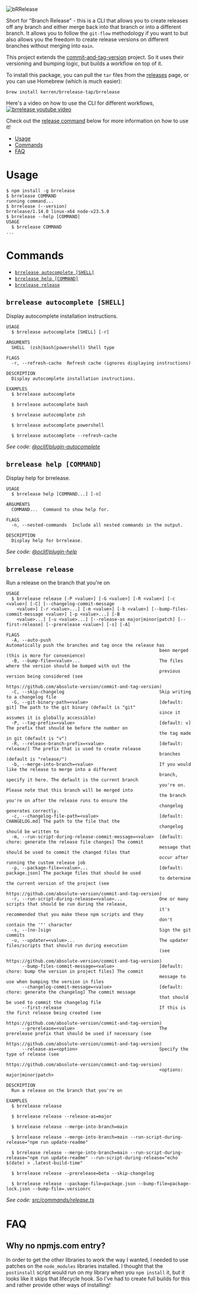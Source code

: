 ![bRRelease](./readme/brrelease.svg)

Short for "Branch Release" - this is a CLI that allows you to create releases 
off any branch and either merge back into that branch or into a different 
branch. It allows you to follow the `git-flow` methodology if you want to but 
also allows you the freedom to create release versions on different branches 
without merging into `main`.

This project extends the [commit-and-tag-version](https://github.com/absolute-version/commit-and-tag-version)
project. So it uses their versioning and bumping logic, but builds a workflow
on top of it.

To install this package, you can pull the `tar` files from the 
[releases](https://github.com/kerren/brrelease/releases) page, or you can use
Homebrew (which is much easier):
```shell
brew install kerren/brrelease-tap/brrelease
```

Here's a video on how to use the CLI for different workflows,
[![brrelease youtube video](https://img.youtube.com/vi/UoJ43CeyeoI/0.jpg)](https://www.youtube.com/watch?v=UoJ43CeyeoI)


Check out the [release command](#brrelease-release) below for more information 
on how to use it!


<!-- toc -->
* [Usage](#usage)
* [Commands](#commands)
* [FAQ](#faq)
<!-- tocstop -->
# Usage
<!-- usage -->
```sh-session
$ npm install -g brrelease
$ brrelease COMMAND
running command...
$ brrelease (--version)
brrelease/1.14.0 linux-x64 node-v23.5.0
$ brrelease --help [COMMAND]
USAGE
  $ brrelease COMMAND
...
```
<!-- usagestop -->
# Commands
<!-- commands -->
* [`brrelease autocomplete [SHELL]`](#brrelease-autocomplete-shell)
* [`brrelease help [COMMAND]`](#brrelease-help-command)
* [`brrelease release`](#brrelease-release)

## `brrelease autocomplete [SHELL]`

Display autocomplete installation instructions.

```
USAGE
  $ brrelease autocomplete [SHELL] [-r]

ARGUMENTS
  SHELL  (zsh|bash|powershell) Shell type

FLAGS
  -r, --refresh-cache  Refresh cache (ignores displaying instructions)

DESCRIPTION
  Display autocomplete installation instructions.

EXAMPLES
  $ brrelease autocomplete

  $ brrelease autocomplete bash

  $ brrelease autocomplete zsh

  $ brrelease autocomplete powershell

  $ brrelease autocomplete --refresh-cache
```

_See code: [@oclif/plugin-autocomplete](https://github.com/oclif/plugin-autocomplete/blob/v3.2.15/src/commands/autocomplete/index.ts)_

## `brrelease help [COMMAND]`

Display help for brrelease.

```
USAGE
  $ brrelease help [COMMAND...] [-n]

ARGUMENTS
  COMMAND...  Command to show help for.

FLAGS
  -n, --nested-commands  Include all nested commands in the output.

DESCRIPTION
  Display help for brrelease.
```

_See code: [@oclif/plugin-help](https://github.com/oclif/plugin-help/blob/v6.2.20/src/commands/help.ts)_

## `brrelease release`

Run a release on the branch that you're on

```
USAGE
  $ brrelease release [-P <value>] [-G <value>] [-R <value>] [-c <value>] [-C] [--changelog-commit-message
    <value>] [-r <value>...] [-m <value>] [-b <value>] [--bump-files-commit-message <value>] [-p <value>...] [-B
    <value>...] [-u <value>...] [--release-as major|minor|patch] [--first-release] [--prerelease <value>] [-s] [-A]

FLAGS
  -A, --auto-push                                         Automatically push the branches and tag once the release has
                                                          been merged (this is more for convenience)
  -B, --bump-file=<value>...                              The files where the version should be bumped with out the
                                                          previous version being considered (see
                                                          https://github.com/absolute-version/commit-and-tag-version)
  -C, --skip-changelog                                    Skip writing to a changelog file
  -G, --git-binary-path=<value>                           [default: git] The path to the git binary (default is "git"
                                                          since it assumes it is globally accessible)
  -P, --tag-prefix=<value>                                [default: v] The prefix that should be before the number on
                                                          the tag made in git (default is "v")
  -R, --release-branch-prefix=<value>                     [default: release/] The prefix that is used to create release
                                                          branches (default is "release/")
  -b, --merge-into-branch=<value>                         If you would like the release to merge into a different
                                                          branch, specify it here. The default is the current branch
                                                          you're on. Please note that this branch will be merged into
                                                          the branch you're on after the release runs to ensure the
                                                          changelog generates correctly.
  -c, --changelog-file-path=<value>                       [default: CHANGELOG.md] The path to the file that the
                                                          changelog should be written to
  -m, --run-script-during-release-commit-message=<value>  [default: chore: generate the release file changes] The commit
                                                          message that should be used to commit the changed files that
                                                          occur after running the custom release job
  -p, --package-file=<value>...                           [default: package.json] The package files that should be used
                                                          to determine the current version of the project (see
                                                          https://github.com/absolute-version/commit-and-tag-version)
  -r, --run-script-during-release=<value>...              One or many scripts that should be run during the release,
                                                          it's recommended that you make these npm scripts and they
                                                          don't contain the '"' character
  -s, --[no-]sign                                         Sign the git commits
  -u, --updater=<value>...                                The updater files/scripts that should run during execution
                                                          (see
                                                          https://github.com/absolute-version/commit-and-tag-version)
      --bump-files-commit-message=<value>                 [default: chore: bump the version in project files] The commit
                                                          message to use when bumping the version in files
      --changelog-commit-message=<value>                  [default: chore: generate the changelog] The commit message
                                                          that should be used to commit the changelog file
      --first-release                                     If this is the first release being created (see
                                                          https://github.com/absolute-version/commit-and-tag-version)
      --prerelease=<value>                                The prerelease prefix that should be used if necessary (see
                                                          https://github.com/absolute-version/commit-and-tag-version)
      --release-as=<option>                               Specify the type of release (see
                                                          https://github.com/absolute-version/commit-and-tag-version)
                                                          <options: major|minor|patch>

DESCRIPTION
  Run a release on the branch that you're on

EXAMPLES
  $ brrelease release

  $ brrelease release --release-as=major

  $ brrelease release --merge-into-branch=main

  $ brrelease release --merge-into-branch=main --run-script-during-release="npm run update-readme"

  $ brrelease release --merge-into-branch=main --run-script-during-release="npm run update-readme" --run-script-during-release="echo $(date) > .latest-build-time"

  $ brrelease release --prerelease=beta --skip-changelog

  $ brrelease release --package-file=package.json --bump-file=package-lock.json --bump-file=.versionrc
```

_See code: [src/commands/release.ts](https://github.com/kerren/brrelease/blob/v1.14.0/src/commands/release.ts)_
<!-- commandsstop -->


# FAQ

## Why no npmjs.com entry?

In order to get the other libraries to work the way I wanted, I needed to use 
patches on the `node_modules` libraries installed. I thought that the 
`postinstall` script would run on my library when you `npm install` it, but it
looks like it skips that lifecycle hook. So I've had to create full builds for
this and rather provide other ways of installing!
